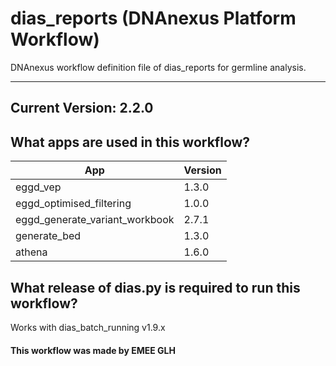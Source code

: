 # dias_reports (DNAnexus Platform Workflow)
DNAnexus workflow definition file of dias_reports for germline analysis.

-------

## Current Version: 2.2.0

## What apps are used in this workflow?

|  App 	| Version  	|
|---	|---	|
|eggd_vep      |1.3.0|
|eggd_optimised_filtering      |1.0.0|
|eggd_generate_variant_workbook    |2.7.1|
|generate_bed       |1.3.0|
|athena             |1.6.0|

## What release of dias.py is required to run this workflow?

Works with dias_batch_running v1.9.x



#### This workflow was made by EMEE GLH
